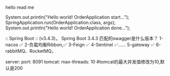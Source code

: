  hello read me

System.out.println("Hello world! OrderApplication start...");
SpringApplication.run(OrderApplication.class, args);
System.out.println("Hello world! OrderApplication done...");

:: Spring Boot ::                (v3.4.3)，
Spring Boot 3.4.3 匹配的swagger是什么版本？
1-nacos ✅
2-负载均衡Ribbon,✅
3-Feign ✅
4-Sentinel ✅......
5-gateway ✅
6-rabbitMQ、RocketMQ，

server:
port: 8091
tomcat:
max-threads: 10 #tomcat的最大并发值修改为10,默认是200